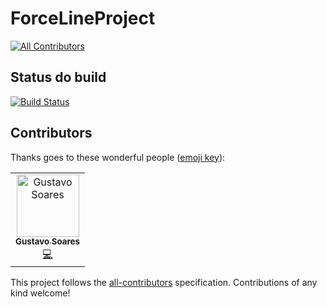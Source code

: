 # ForceLineProject
[![All Contributors](https://img.shields.io/badge/all_contributors-1-orange.svg?style=flat-square)](#contributors)

## Status do build
[![Build Status](https://travis-ci.com/lucasdlg5/ForceLineProject.svg?branch=master)](https://travis-ci.com/lucasdlg5/ForceLineProject)

## Contributors

Thanks goes to these wonderful people ([emoji key](https://allcontributors.org/docs/en/emoji-key)):

<!-- ALL-CONTRIBUTORS-LIST:START - Do not remove or modify this section -->
<!-- prettier-ignore -->
<table><tr><td align="center"><a href="https://github.com/gsoare2"><img src="https://avatars0.githubusercontent.com/u/23703101?v=4" width="100px;" alt="Gustavo Soares"/><br /><sub><b>Gustavo Soares</b></sub></a><br /><a href="https://github.com/lucasdlg5/ForceLineProject/commits?author=gsoare2" title="Code">💻</a></td></tr></table>

<!-- ALL-CONTRIBUTORS-LIST:END -->

This project follows the [all-contributors](https://github.com/all-contributors/all-contributors) specification. Contributions of any kind welcome!